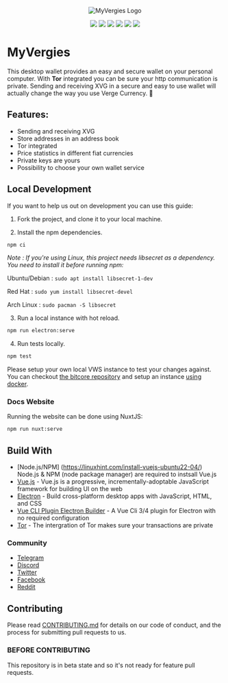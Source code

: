 <p align="center"><img src="https://raw.githubusercontent.com/vergecurrency/MyVergies/main/readme-header.png" alt="MyVergies Logo"></p>

<p align="center">
  <a href="https://github.com/vergecurrency/MyVergies/actions" target="_blank"><img src="https://github.com/vergecurrency/MyVergies/actions/workflows/application.yml/badge.svg"></a>
  <img src="https://img.shields.io/badge/status-stable-green.svg">
  <img src="https://img.shields.io/badge/macOS-^10.14-blue.svg">
  <img src="https://img.shields.io/badge/Windows-^10-lightblue.svg">
  <img src="https://img.shields.io/badge/Ubuntu-^18.04-orange.svg">
  <img src="https://img.shields.io/badge/license-MIT-blue.svg">
</p>

#  MyVergies

This desktop wallet provides an easy and secure wallet on your personal computer. With **Tor** integrated you can be sure your http communication is private. Sending and receiving XVG in a secure and easy to use wallet will actually change the way you use Verge Currency. 💪

## Features:

* Sending and receiving XVG
* Store addresses in an address book
* Tor integrated
* Price statistics in different fiat currencies
* Private keys are yours
* Possibility to choose your own wallet service

## Local Development

If you want to help us out on development you can use this guide:

1. Fork the project, and clone it to your local machine.

2. Install the npm dependencies.
``` bash
npm ci
```

_Note : If you're using Linux, this project needs libsecret as a dependency. You need to install it before running npm:_

Ubuntu/Debian : `sudo apt install libsecret-1-dev`

Red Hat : `sudo yum install libsecret-devel`

Arch Linux : `sudo pacman -S libsecret`

3. Run a local instance with hot reload.
```bash
npm run electron:serve
```

4. Run tests locally.
```bash
npm test
```

Please setup your own local VWS instance to test your changes against. You can checkout [the bitcore repository](https://github.com/vergecurrency/bitcore) and setup an instance [using docker](https://github.com/vergecurrency/bitcore/blob/main/Docker.md).

### Docs Website

Running the website can be done using NuxtJS:

```bash
npm run nuxt:serve
```

## Build With

* [Node.js/NPM] (https://linuxhint.com/install-vuejs-ubuntu22-04/) Node.js & NPM (node package manager) are required to instsall Vue.js
* [Vue.js](https://github.com/vuejs/vue) - Vue.js is a progressive, incrementally-adoptable JavaScript framework for building UI on the web
* [Electron](https://github.com/github/electron) - Build cross-platform desktop apps with JavaScript, HTML, and CSS
* [Vue CLI Plugin Electron Builder](https://github.com/nklayman/vue-cli-plugin-electron-builder) - A Vue Cli 3/4 plugin for Electron with no required configuration
* [Tor](https://www.torproject.org) - The intergration of Tor makes sure your transactions are private

### Community

* [Telegram](https://t.me/VERGExvg)
* [Discord](https://discord.gg/vergecurrency)
* [Twitter](https://www.twitter.com/vergecurrency)
* [Facebook](https://www.facebook.com/VERGEcurrency/)
* [Reddit](https://www.reddit.com/r/vergecurrency/)

## Contributing

Please read [CONTRIBUTING.md](CONTRIBUTING.md) for details on our code of conduct, and the process for submitting pull requests to us.

### BEFORE CONTRIBUTING

This repository is in beta state and so it's not ready for feature pull requests.
